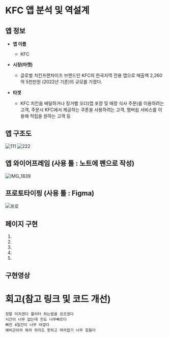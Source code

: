 # KFC 앱 분석 및 역설계        

## 앱 정보

- **앱 이름** 

  - KFC    

- **시장(마켓)**  

  - 글로벌 치킨프랜차이즈 브랜드인 KFC의 한국지역 전용 앱으로 매출액	2,260억 5천만원 (2022년 기준)의 규모를 가졌다.
    
- **타겟**  

  - KFC 치킨을 배달하거나 징거벨 오더(앱 포장 및 매장 식사 주문)를 이용하려는 고객, 주문시 KFC에서 제공하는 쿠폰을 사용하려는 고객, 멤버쉽 서비스를 이용해 적립을 원하는 고객 등      


## 앱 구조도
![111](https://github.com/user-attachments/assets/44cc407c-5a2a-4ad0-af50-69cbe9c4ec59)
![222](https://github.com/user-attachments/assets/b97ef292-9cdd-4496-a646-9a13fa3700ca)


## 앱 와이어프레임 (사용 툴 : 노트에 펜으로 작성)

![IMG_1839](https://github.com/user-attachments/assets/7240e67a-569a-4faa-9b2a-01d9303d5b85)


## 프로토타이핑 (사용 툴 : Figma)

![프로](https://github.com/user-attachments/assets/6c5bf876-652a-47f5-ae2d-35beee345fd6)



## 페이지 구현
1. 
2. 
3. 
4.
5. 



## 구현영상 







# 회고(참고 링크 및 코드 개선)
```
정말 미치겠다 플러터 하는법을 모르겠다
시간이 너무 없는데 진도 너무빠르다
빠진 4일간이 너무 아깝다
예비군이라 뭐라 하지도 못하고 따라잡기 너무 힘들다
```

